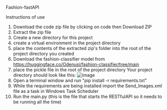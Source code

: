 Fashion-fastAPI

Instructions of use
1. Download the code zip file by clicking on code then Download ZIP
2. Extract the zip file
3. Create a new directory for this project
4. create a virtual environment in the project directory
5. place the contents of the extracted zip's folder into the root of the project directory you created 
6. Download the fashion-classifier model from https://huggingface.co/Odenusi/fashion-classifier/tree/main
7. place the pickle file in the root of the project directory
   Your project directory should look like this: ![image](https://github.com/Odenusi/fashion-fastAPI/assets/126173522/cba3a948-9744-437a-945e-10b05f2fdb3c)
8. Open a terminal window and run "pip install -r requirements.txt"
9. While the requirements are being installed import the Send_Images.xml file as a task in Windows Task Scheduler
10. Run the main.py (this is the file that starts the RESTfulAPI so it needs to be running all the time)
